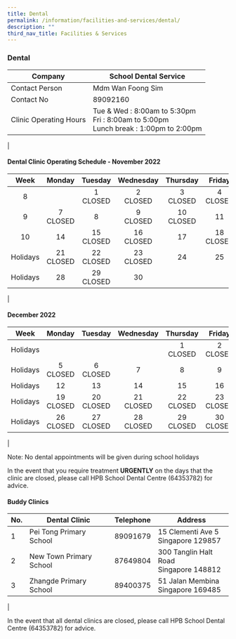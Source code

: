 ```yaml
---
title: Dental
permalink: /information/facilities-and-services/dental/
description: ""
third_nav_title: Facilities & Services
---
```

### **Dental**

| Company | School Dental Service |
|---|---|
| Contact Person | Mdm Wan Foong Sim |
| Contact No | 89092160 |
| Clinic Operating Hours  | Tue & Wed : 8:00am to 5:30pm<br>Fri : 8:00am to 5:00pm <br>Lunch break : 1:00pm to 2:00pm |
|

#### **Dental Clinic Operating Schedule - November 2022**

| <center>Week | <center>Monday | <center>Tuesday | <center>Wednesday | <center>Thursday | <center>Friday |
|:---:|---|---|---|---|---|
| <center> 8 |   |<center>1<br>CLOSED  |<center> 2<br>CLOSED| <center>3<br>CLOSED  |<center>4<br>CLOSED  |
| <center> 9 | <center> 7<br>CLOSED  | <center> 8<br>  | <center> 9<br>CLOSED | <center> 10 <br>CLOSED  | <center> 11<br>  |
| <center> 10 | <center> 14<br>| <center> 15 <br> CLOSED | <center> 16<br>CLOSED | <center> 17<br> | <center> 18<br>CLOSED  |
| <center> Holidays |  <center> 21<br>CLOSED | <center> 22<br>CLOSED | <center> 23<br>CLOSED |  <center> 24<br> | <center> 25<br> |
| <center> Holidays|  <center> 28<br> | <center> 29<br>CLOSED |   <center> 30<br> | |  |  |
|

#### **December 2022**

| <center>Week | <center>Monday | <center>Tuesday | <center>Wednesday | <center>Thursday | <center>Friday |
|:---:|---|---|---|---|---|
| <center> Holidays |  |  |  |<center>1<br>CLOSED  |<center> 2<br>CLOSED| 
| <center> Holidays | <center> 5<br>CLOSED  | <center> 6<br>CLOSED  | <center> 7<br> | <center> 8 <br>  | <center> 9<br>  |
| <center> Holidays | <center> 12<br>| <center> 13 <br>  | <center> 14<br> | <center> 15<br> | <center> 16<br>  |
| <center> Holidays |  <center> 19<br>CLOSED | <center> 20<br>CLOSED | <center> 21<br>CLOSED |  <center> 22<br>CLOSED | <center> 23<br>CLOSED |
| <center> Holidays|  <center> 26<br>CLOSED | <center> 27<br>CLOSED |   <center> 28<br>CLOSED |<center> 29<br>CLOSED |<center> 30<br>CLOSED  |  |
|
	
Note: No dental appointments will be given during school holidays

In the event that you require treatment **URGENTLY** on the days that the clinic are closed, please call HPB School Dental Centre (64353782) for advice.

#### **Buddy Clinics**

| No. | Dental Clinic | Telephone | Address |
|---|---|:---:|---|
| 1 | Pei Tong Primary School | 89091679 | 15 Clementi Ave 5<br>Singapore 129857 |
| 2 | New Town Primary School |  87649804 | 300 Tanglin Halt Road<br>Singapore 148812 |
| 3 | Zhangde Primary School | 89400375 | 51 Jalan Membina<br>Singapore 169485 |
|

In the event that all dental clinics are closed, please call HPB School Dental Centre (64353782) for advice.